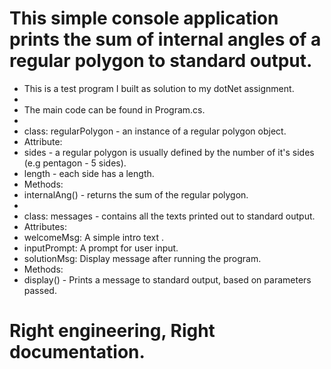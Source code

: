 ﻿
# This simple console application prints the sum of internal angles of a regular polygon to standard output.

* This is a test program I built as solution to my dotNet assignment.
*
* The main code can be found in Program.cs.
*
* class: regularPolygon - an instance of a regular polygon object.
* Attribute:
* sides - a regular polygon is usually defined by the number of it's sides (e.g pentagon - 5 sides).
* length - each side has a length.
* Methods:
* internalAng() - returns the sum of the regular polygon.
*
* class: messages - contains all the texts printed out to standard output. 
* Attributes:
* welcomeMsg: A simple intro text .
* inputPrompt: A prompt for user input.
* solutionMsg: Display message after running the program.
* Methods:
* display() - Prints a message to standard output, based on parameters passed.

# Right engineering, Right documentation.